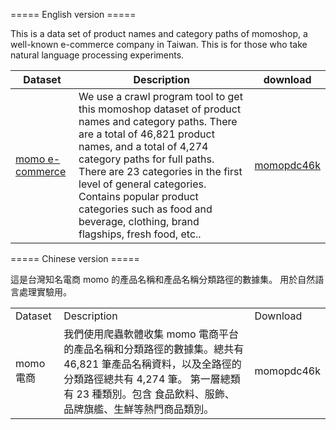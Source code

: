 ===== English version =====

This is a data set of product names and category paths of momoshop, a well-known e-commerce company in Taiwan. This is for those who take natural language processing experiments.

| Dataset    | Description    | download|
|--------|--------------------------|----|
| [momo e-commerce](https://www.momoshop.com.tw/main/Main.jsp)  | We use a crawl program tool to get this momoshop dataset of product names and category paths. There are a total of 46,821 product names, and a total of 4,274 category paths for full paths. There are 23 categories in the first level of general categories. Contains popular product categories such as food and beverage, clothing, brand flagships, fresh food, etc..| [momopdc46k](https://github.com/PeterWang34/momopdc46k/blob/main/momopdc46k.csv.zip)|



===== Chinese version =====

這是台灣知名電商 momo 的產品名稱和產品名稱分類路徑的數據集。 用於自然語言處理實驗用。

<table>
  <tr>
    <td>Dataset </td>
    <td>Description</td>
    <td>Download</td>
  </tr>
  <tr>
    <td>momo 電商</td>
    <td>我們使用爬蟲軟體收集 momo 電商平台的產品名稱和分類路徑的數據集。總共有 46,821 筆產品名稱資料，以及全路徑的分類路徑總共有 4,274 筆。
    第一層總類有 23 種類別。包含 食品飲料、服飾、品牌旗艦、生鮮等熱門商品類別。
    <td>momopdc46k</td>
  </tr>
</table>
